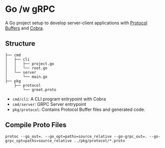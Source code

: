 # Go /w gRPC

A Go project setup to develop server-client applications with [Protocol Buffers](https://protobuf.dev/) and [Cobra](https://github.com/spf13/cobra). 

## Structure

```
├── cmd
│   ├── cli           
│   │   ├── project.go
│   │   └── root.go   
│   └── server        
│       └── main.go
├── pkg
    ├── protocol
        └── greet.proto

```

- `cmd/cli`: A CLI program entrypoint with Cobra
- `cmd/server`: GRPC Server entrypoint
- `pkg/protocol`: Contains Protocol Buffer files and generated code.

## Compile Proto Files

```
protoc --go_out=. --go_opt=paths=source_relative --go-grpc_out=. --go-grpc_opt=paths=source_relative ../pkg/protocol/*.proto 
```


